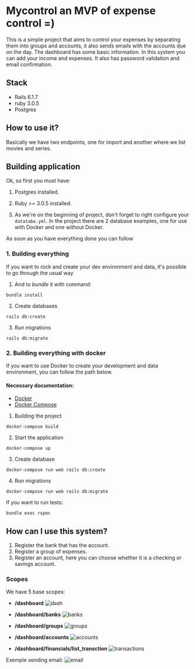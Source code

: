# Mycontrol an MVP of expense control =)

This is a simple project that aims to control your expenses by separating them into groups and accounts, it also sends emails with the accounts due on the day. The dashboard has some basic information. In this system you can add your income and expenses. It also has password validation and email confirmation.

## Stack

- Rails 6.1.7
- ruby 3.0.5
- Postgres

## How to use it?

Basically we have two endpoints, one for import and another where we list movies and series.

## Building application

Ok, so first you must have:

1. Postgres installed.

2. Ruby >= 3.0.5 installed.

3. As we're on the beginning of project, don't forget to right configure your `datatabe.yml`. In the project there are 2 database examples, one for use with Docker and one without Docker.

As soon as you have everything done you can follow


### 1. Building everything

If you want to rock and create your dev environment and data, it's possible to go through the usual way

1. And to *bundle* it with command:
```
bundle install
```

2. Create databases
```
rails db:create
```

3. Run migrations
```
rails db:migrate
```

### 2. Building everything with docker

If you want to use Docker to create your development and data environment, you can follow the path below.

#### Necessary documentation:
- [Docker](https://docs.docker.com/engine/install/ubuntu/)
- [Docker Compose](https://docs.docker.com/compose/install/)

1. Building the project
```
docker-compose build
```

2. Start the application
```
docker-compose up
```

3. Create database
```
docker-compose run web rails db:create
```

4. Run migrations
```
docker-compose run web rails db:migrate
```

If you want to run tests: 
```
bundle exec rspec
```

## How can I use this system?

1. Register the bank that has the account.
2. Register a group of expenses.
3. Register an account, here you can choose whether it is a checking or savings account.

### Scopes

We have 5 base scopes: 

- **/dashboard**
![dash](https://user-images.githubusercontent.com/28460996/215345210-d6684027-41c7-4184-9051-cfe91942df30.png)

- **/dashboard/banks**
![banks](https://user-images.githubusercontent.com/28460996/215345219-382dd98f-cbbd-49b9-92df-0d38eea88241.png)

- **/dashboard/groups**
![groups](https://user-images.githubusercontent.com/28460996/215345264-ddc83a2a-77bc-4f21-b60e-fe61e84104e1.png)

- **/dashboard/accounts**
![accounts](https://user-images.githubusercontent.com/28460996/215345279-541cc08b-805d-4b87-a334-e7f9998e9f63.png)

- **/dashboard/financials/list_transction**
![transactions](https://user-images.githubusercontent.com/28460996/215345292-ad0ca648-38fe-4c3e-a18c-ab06fed84c20.png)
   
Exemple sending email:
![email](https://user-images.githubusercontent.com/28460996/215345424-0cc6df69-385c-4c77-9cfc-a88b8a1f99f9.png)
